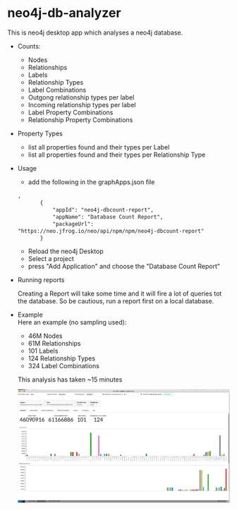 # neo4j-db-analyzer

This is neo4j desktop app which analyses a neo4j database.

* Counts:
  * Nodes
  * Relationships
  * Labels
  * Relationship Types
  * Label Combinations
  * Outgong relationship types per label
  * Incoming relationship types per label
  * Label Property Combinations
  * Relationship Property Combinations
  
* Property Types
  * list all properties found and their types per Label 
  * list all properties found and their types per Relationship Type
    

  
* Usage
  * add the following in the graphApps.json file
  ``` 
  ,
         {
             "appId": "neo4j-dbcount-report",
             "appName": "Database Count Report",
             "packageUrl": "https://neo.jfrog.io/neo/api/npm/npm/neo4j-dbcount-report"
         }
   ```

         
  * Reload the neo4j Desktop
  * Select a project
  * press "Add Application" and choose the "Database Count Report"
  
  
* Running reports
  
  Creating a Report will take some time and it will fire a lot of queries tot the database.
  So be cautious, run a report first on a local database.
  
* Example  
  Here an example (no sampling used): 
  - 46M Nodes
  - 61M Relationships
  - 101 Labels
  - 124 Relationship Types
  - 324 Label Combinations
  
  This analysis has taken ~15 minutes 
  
  <img src="dbcountreport.png" width="1800px"/>

